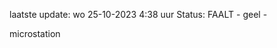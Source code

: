 laatste update: 
wo 25-10-2023  4:38   uur 
Status: FAALT - geel - 
<div class="service R">microstation</div>
